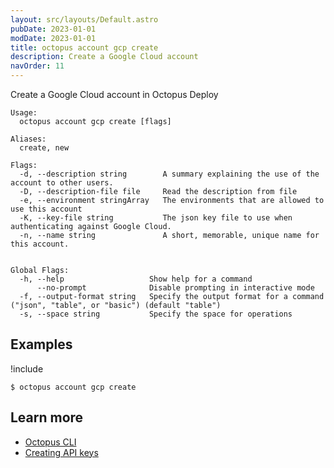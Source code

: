 ```yaml
---
layout: src/layouts/Default.astro
pubDate: 2023-01-01
modDate: 2023-01-01
title: octopus account gcp create
description: Create a Google Cloud account
navOrder: 11
---
```


Create a Google Cloud account in Octopus Deploy


```
Usage:
  octopus account gcp create [flags]

Aliases:
  create, new

Flags:
  -d, --description string        A summary explaining the use of the account to other users.
  -D, --description-file file     Read the description from file
  -e, --environment stringArray   The environments that are allowed to use this account
  -K, --key-file string           The json key file to use when authenticating against Google Cloud.
  -n, --name string               A short, memorable, unique name for this account.


Global Flags:
  -h, --help                   Show help for a command
      --no-prompt              Disable prompting in interactive mode
  -f, --output-format string   Specify the output format for a command ("json", "table", or "basic") (default "table")
  -s, --space string           Specify the space for operations

```

## Examples

!include <samples-instance>


```
$ octopus account gcp create

```

## Learn more

- [Octopus CLI](/docs/octopus-rest-api/cli)
- [Creating API keys](/docs/octopus-rest-api/how-to-create-an-api-key)